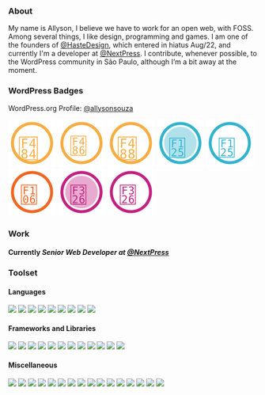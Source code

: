 ### About


My name is Allyson, I believe we have to work for an open web, with FOSS. Among several things, I like design, programming and games. I am one of the founders of [@HasteDesign](https://github.com/HasteDesign), which entered in hiatus Aug/22, and currently I'm a developer at [@NextPress](https://github.com/next-press). I contribute, whenever possible, to the WordPress community in São Paulo, although I’m a bit away at the moment.

### WordPress Badges

WordPress.org Profile: [@allysonsouza](https://profiles.wordpress.org/allysonsouza/)

<p>
<img src="assets/icons/community.svg" title="Meetup Organizer" />
<img src="assets/icons/wordcamp.svg" title="WordCamp Organizer" />
<img src="assets/icons/speaker.svg" title="WordCamp Speaker" />
<img src="assets/icons/support-team.svg" title="Support Team" />
<img src="assets/icons/support.svg" title="Support Contributor" />
<img src="assets/icons/plugin.svg" title="Plugin Developer" />
<img src="assets/icons/translation-editor.svg" title="Translation Editor" />
<img src="assets/icons/translation-contributor.svg" title="Translation Contributor" />
</p>

### Work

#### Currently _Senior Web Developer at [@NextPress](https://nextpress.co/)_

### Toolset

#### Languages
<p>
<img src="https://img.shields.io/badge/PHP-777BB4.svg?style=for-the-badge&logo=PHP&logoColor=white" />
<img src="https://img.shields.io/badge/MySQL-4479A1.svg?style=for-the-badge&logo=MySQL&logoColor=white" />
<img src="https://img.shields.io/badge/HTML5-E34F26.svg?style=for-the-badge&logo=HTML5&logoColor=white" />
<img src="https://img.shields.io/badge/CSS3-1572B6.svg?style=for-the-badge&logo=CSS3&logoColor=white" />
<img src="https://img.shields.io/badge/Sass-CC6699.svg?style=for-the-badge&logo=Sass&logoColor=white" />
<img src="https://img.shields.io/badge/JavaScript-F7DF1E.svg?style=for-the-badge&logo=JavaScript&logoColor=black" />
<img src="https://img.shields.io/badge/Python-3776AB.svg?style=for-the-badge&logo=Python&logoColor=white" />
<img src="https://img.shields.io/badge/Shell-FFD500.svg?style=for-the-badge&logo=Shell&logoColor=black" />
<img src="https://img.shields.io/badge/PowerShell-5391FE.svg?style=for-the-badge&logo=PowerShell&logoColor=white" />
</p>

#### Frameworks and Libraries

<p>
<img src="https://img.shields.io/badge/WordPress-21759B.svg?style=for-the-badge&logo=WordPress&logoColor=white" />
<img src="https://img.shields.io/badge/Gutenberg-000000.svg?style=for-the-badge&logo=Gutenberg&logoColor=white" />
<img src="https://img.shields.io/badge/Woo-96588A.svg?style=for-the-badge&logo=Woo&logoColor=white" />
<img src="https://img.shields.io/badge/Roots%20Bedrock-525DDC.svg?style=for-the-badge&logo=Roots-Bedrock&logoColor=white" />
<img src="https://img.shields.io/badge/Tailwind%20CSS-06B6D4.svg?style=for-the-badge&logo=Tailwind-CSS&logoColor=white" />
<img src="https://img.shields.io/badge/Bootstrap-7952B3.svg?style=for-the-badge&logo=Bootstrap&logoColor=white" />
<img src="[https://img.shields.io/badge/Bootstrap-7952B3.svg?style=for-the-badge&logo=Bootstrap&logoColor=white](https://img.shields.io/badge/jQuery-0769AD.svg?style=for-the-badge&logo=jQuery&logoColor=white)" />
<img src="https://img.shields.io/badge/jQuery-0769AD.svg?style=for-the-badge&logo=jQuery&logoColor=white" />
<img src="https://img.shields.io/badge/React-61DAFB.svg?style=for-the-badge&logo=React&logoColor=black" />
<img src="https://img.shields.io/badge/Vue.js-4FC08D.svg?style=for-the-badge&logo=vuedotjs&logoColor=white" />
<img src="https://img.shields.io/badge/Gatsby-663399.svg?style=for-the-badge&logo=Gatsby&logoColor=white" />
<img src="https://img.shields.io/badge/Laravel-FF2D20.svg?style=for-the-badge&logo=Laravel&logoColor=white" />
</p>

#### Miscellaneous

<p>
<img src="https://img.shields.io/badge/Windows-0078D6.svg?style=for-the-badge&logo=Windows&logoColor=white" />
<img src="https://img.shields.io/badge/Linux-FCC624.svg?style=for-the-badge&logo=Linux&logoColor=black" />
<img src="https://img.shields.io/badge/Visual%20Studio%20Code-007ACC.svg?style=for-the-badge&logo=Visual-Studio-Code&logoColor=white" />
<img src="https://img.shields.io/badge/Apache-D22128.svg?style=for-the-badge&logo=Apache&logoColor=white" />
<img src="https://img.shields.io/badge/Docker-2496ED.svg?style=for-the-badge&logo=Docker&logoColor=white" />
<img src="https://img.shields.io/badge/Cloudflare-F38020.svg?style=for-the-badge&logo=Cloudflare&logoColor=white" />
<img src="https://img.shields.io/badge/DigitalOcean-0080FF.svg?style=for-the-badge&logo=DigitalOcean&logoColor=white" />
<img src="https://img.shields.io/badge/Redis-DC382D.svg?style=for-the-badge&logo=Redis&logoColor=white" />
<img src="https://img.shields.io/badge/EditorConfig-FEFEFE.svg?style=for-the-badge&logo=EditorConfig&logoColor=black" />
<img src="https://img.shields.io/badge/Git-F05032.svg?style=for-the-badge&logo=Git&logoColor=white" />
<img src="https://img.shields.io/badge/GitLab-FC6D26.svg?style=for-the-badge&logo=GitLab&logoColor=white" />
<img src="https://img.shields.io/badge/GitLab-FC6D26.svg?style=for-the-badge&logo=GitLab&logoColor=white" />
<img src="https://img.shields.io/badge/Google%20Search%20Console-458CF5.svg?style=for-the-badge&logo=Google-Search-Console&logoColor=white" />
<img src="https://img.shields.io/badge/Google%20Tag%20Manager-246FDB.svg?style=for-the-badge&logo=Google-Tag-Manager&logoColor=white" />
<img src="https://img.shields.io/badge/Hoppscotch-31C48D.svg?style=for-the-badge&logo=Hoppscotch&logoColor=white" />
<img src="https://img.shields.io/badge/Laragon-0E83CD.svg?style=for-the-badge&logo=Laragon&logoColor=white" />
</p>



